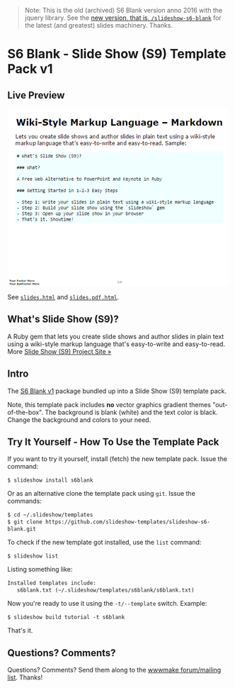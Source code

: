 > Note: This is the old (archived) S6 Blank version anno 2016 with the jquery library.
> See the [new version, that is, `/slideshow-s6-blank`](https://github.com/slideshow-templates/slideshow-s6-blank)
> for the latest (and greatest) slides machinery. Thanks.  


# S6 Blank - Slide Show (S9) Template Pack v1

## Live Preview

![](preview.png)

See [`slides.html`](http://slideshow-templates.github.io/slideshow-s6-blank/slides.html)
and [`slides.pdf.html`](http://slideshow-templates.github.io/slideshow-s6-blank/slides.pdf.html).


## What's Slide Show (S9)?

A Ruby gem that lets you create slide shows and author slides in plain text
using a wiki-style markup language that's easy-to-write and easy-to-read.
More [Slide Show (S9) Project Site »](http://slideshow-s9.github.io)

## Intro

The [S6 Blank v1](https://github.com/slidekit/s6-v1) package bundled up into 
a Slide Show (S9) template pack.

Note, this template pack includes **no** vector graphics gradient themes "out-of-the-box".
The background is blank (white) and the text color is black.
Change the background and colors to your need.
 

## Try It Yourself - How To Use the Template Pack

If you want to try it yourself, install (fetch) the new template pack. Issue the command:

    $ slideshow install s6blank

Or as an alternative clone the template pack using `git`. Issue the commands:

    $ cd ~/.slideshow/templates
    $ git clone https://github.com/slideshow-templates/slideshow-s6-blank.git

To check if the new template got installed, use the `list` command:

    $ slideshow list

Listing something like:

    Installed templates include:
       s6blank.txt (~/.slideshow/templates/s6blank/s6blank.txt)

Now you're ready to use it using the `-t/--template` switch. Example:

    $ slideshow build tutorial -t s6blank

That's it. 


## Questions? Comments?

Questions? Comments?
Send them along to the [wwwmake forum/mailing list](http://groups.google.com/group/wwwmake).
Thanks!

